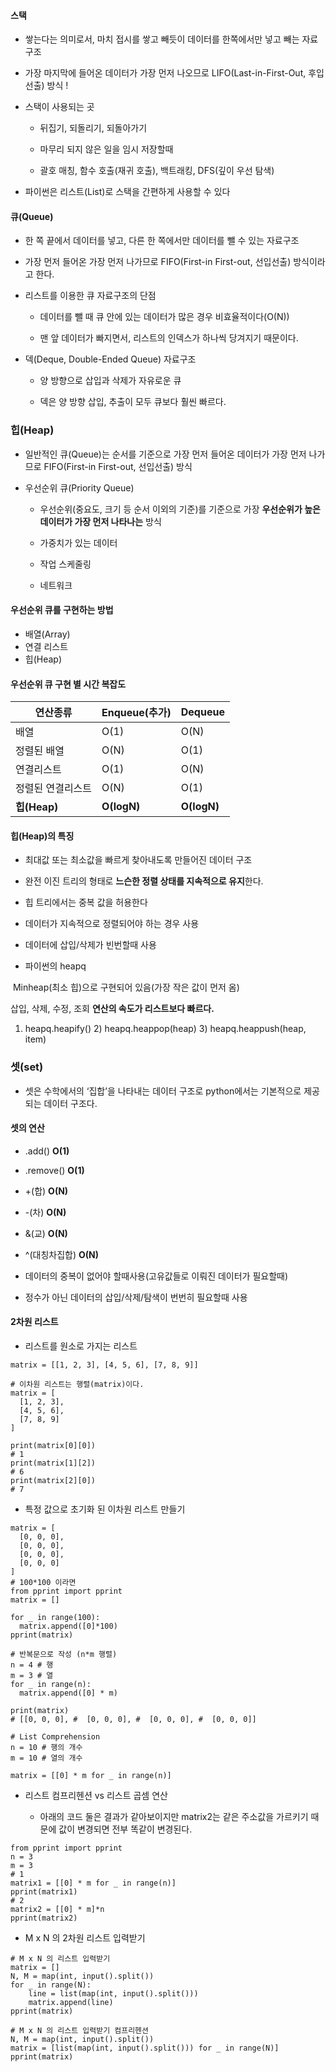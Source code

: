 #### 스택

- 쌓는다는 의미로서, 마치 접시를 쌓고 빼듯이 데이터를 한쪽에서만 넣고 빼는 자료구조

- 가장 마지막에 들어온 데이터가 가장 먼저 나오므로 LIFO(Last-in-First-Out, 후입선출) 방식 !

- 스택이 사용되는 곳
  
  - 뒤집기, 되돌리기, 되돌아가기
  
  - 마무리 되지 않은 일을 임시 저장할때
  
  - 괄호 매칭, 함수 호출(재귀 호출), 백트래킹, DFS(깊이 우선 탐색)

- 파이썬은 리스트(List)로 스택을 간편하게 사용할 수 있다

#### 큐(Queue)

- 한 쪽 끝에서 데이터를 넣고, 다른 한 쪽에서만 데이터를 뺄 수 있는 자료구조

- 가장 먼저 들어온 가장 먼저 나가므로 FIFO(First-in First-out, 선입선출) 방식이라고 한다.

- 리스트를 이용한 큐 자료구조의 단점
  
  - 데이터를 뺄 때 큐 안에 있는 데이터가 많은 경우 비효율적이다(O(N))
  
  - 맨 앞 데이터가 빠지면서, 리스트의 인덱스가 하나씩 당겨지기 때문이다.

- 덱(Deque, Double-Ended Queue) 자료구조
  
  - 양 방향으로 삽입과 삭제가 자유로운 큐
  
  - 덱은 양 방향 삽입, 추출이 모두 큐보다 훨씬 빠르다.

### 힙(Heap)

- 일반적인 큐(Queue)는 순서를 기준으로 가장 먼저 들어온 데이터가 가장 먼저 나가므로 FIFO(First-in First-out, 선입선출) 방식

- 우선순위 큐(Priority Queue)
  
  - 우선순위(중요도, 크기 등 순서 이외의 기준)를 기준으로 가장 **우선순위가 높은 데이터가 가장 먼저 나타나는** 방식
  
  - 가중치가 있는 데이터
  
  - 작업 스케줄링
  
  - 네트워크

#### 우선순위 큐를 구현하는 방법

- 배열(Array)
- 연결 리스트
- 힙(Heap)

#### 우선순위 큐 구현 별 시간 복잡도

| 연산종류        | Enqueue(추가) | Dequeue     |
| ----------- | ----------- | ----------- |
| 배열          | O(1)        | O(N)        |
| 정렬된 배열      | O(N)        | O(1)        |
| 연결리스트       | O(1)        | O(N)        |
| 정렬된 연결리스트   | O(N)        | O(1)        |
| **힙(Heap)** | **O(logN)** | **O(logN)** |

#### 힙(Heap)의 특징

- 최대값 또는 최소값을 빠르게 찾아내도록 만들어진 데이터 구조

- 완전 이진 트리의 형태로 **느슨한 정렬 상태를 지속적으로 유지**한다.

- 힙 트리에서는 중복 값을 허용한다

- 데이터가 지속적으로 정렬되어야 하는 경우 사용

- 데이터에 삽입/삭제가 빈번할때 사용

- 파이썬의 heapq

 Minheap(최소 힙)으로 구현되어 있음(가장 작은 값이 먼저 옴)

삽입, 삭제, 수정, 조회 **연산의 속도가 리스트보다 빠르다.**

1) heapq.heapify() 2) heapq.heappop(heap) 3) heapq.heappush(heap, item)

### 셋(set)

- 셋은 수학에서의 ‘집합’을 나타내는 데이터 구조로 python에서는 기본적으로 제공되는 데이터 구조다.

#### 셋의 연산

- .add() **O(1)**

- .remove() **O(1)**

- +(합) **O(N)**

- -(차) **O(N)**

- &(교) **O(N)**

- ^(대칭차집합) **O(N)**

- 데이터의 중복이 없어야 할때사용(고유값들로 이뤄진 데이터가 필요할때)

- 정수가 아닌 데이터의 삽입/삭제/탐색이 번번히 필요할때 사용

#### 2차원 리스트

- 리스트를 원소로 가지는 리스트

```
matrix = [[1, 2, 3], [4, 5, 6], [7, 8, 9]]

# 이차원 리스트는 행렬(matrix)이다.
matrix = [
  [1, 2, 3],
  [4, 5, 6],
  [7, 8, 9]
]

print(matrix[0][0])
# 1
print(matrix[1][2])
# 6
print(matrix[2][0])
# 7
```

- 특정 값으로 초기화 된 이차원 리스트 만들기

```
matrix = [
  [0, 0, 0],
  [0, 0, 0],
  [0, 0, 0],
  [0, 0, 0]
]
# 100*100 이라면
from pprint import pprint
matrix = []

for _ in range(100):
  matrix.append([0]*100)
pprint(matrix)

# 반복문으로 작성 (n*m 행렬)
n = 4 # 행
m = 3 # 열
for _ in range(n):
  matrix.append([0] * m)

print(matrix)
# [[0, 0, 0], #  [0, 0, 0], #  [0, 0, 0], #  [0, 0, 0]]

# List Comprehension
n = 10 # 행의 개수
m = 10 # 열의 개수

matrix = [[0] * m for _ in range(n)] 
```

- 리스트 컴프리헨션 vs 리스트 곱셈 연산
  
  - 아래의 코드 둘은 결과가 같아보이지만 matrix2는 같은 주소값을 가르키기 때문에 값이 변경되면 전부 똑같이 변경된다. 

```
from pprint import pprint
n = 3
m = 3
# 1
matrix1 = [[0] * m for _ in range(n)]
pprint(matrix1)
# 2
matrix2 = [[0] * m]*n
pprint(matrix2)
```

- M x N 의 2차원 리스트 입력받기

```
# M x N 의 리스트 입력받기 
matrix = []
N, M = map(int, input().split())
for _ in range(N):
    line = list(map(int, input().split()))
    matrix.append(line)
pprint(matrix)

# M x N 의 리스트 입력받기 컴프리헨션
N, M = map(int, input().split())
matrix = [list(map(int, input().split())) for _ in range(N)]
pprint(matrix)
```
